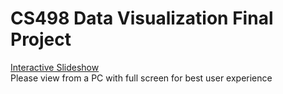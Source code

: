 # CS498 Data Visualization Final Project
[Interactive Slideshow](https://yangyangsquare.github.io/data_vis/) <br />
Please view from a PC with full screen for best user experience
